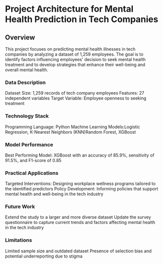 # Project Architecture for Mental Health Prediction in Tech Companies
## Overview
This project focuses on predicting mental health illnesses in tech companies by analyzing a dataset of 1,259 employees. The goal is to identify factors influencing employees' decision to seek mental health treatment and to develop strategies that enhance their well-being and overall mental health.

### Data Description
Dataset Size: 1,259 records of tech company employees
Features: 27 independent variables 
Target Variable: Employee openness to seeking treatment
### Technology Stack
Programming Language: Python
Machine Learning Models:Logistic Regression, K-Nearest Neighbors (KNN)Random Forest, XGBoost
### Model Performance
Best Performing Model: XGBoost with an accuracy of 85.9%, sensitivity of 91.5%, and F1-score of 0.85

### Practical Applications
Targeted Interventions: Designing workplace wellness programs tailored to the identified predictors
Policy Development: Informing policies that support mental health and well-being in the tech industry
### Future Work
Extend the study to a larger and more diverse dataset
Update the survey questionnaire to capture current trends and factors affecting mental health in the tech industry
### Limitations
Limited sample size and outdated dataset
Presence of selection bias and potential underreporting due to stigma

